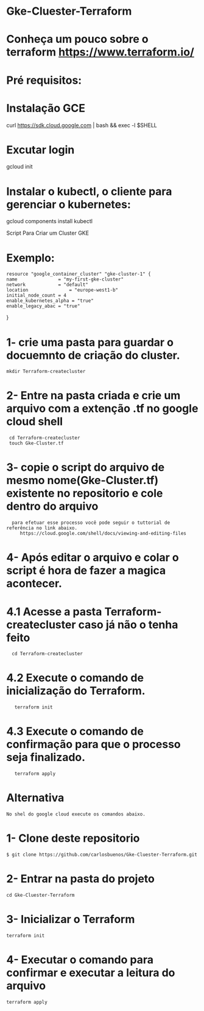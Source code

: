 # Gke-Cluester-Terraform
# Conheça um pouco sobre o terraform https://www.terraform.io/
# Pré requisitos:
 # Instalação GCE
  curl https://sdk.cloud.google.com | bash && exec -l $SHELL
 
 # Excutar login
  gcloud init
  
 # Instalar o kubectl, o cliente para gerenciar o kubernetes:
  gcloud components install kubectl

  
Script Para Criar um Cluster GKE
# Exemplo:

    resource "google_container_cluster" "gke-cluster-1" {
    name               = "my-first-gke-cluster"
    network            = "default"
    location               = "europe-west1-b"
    initial_node_count = 4
    enable_kubernetes_alpha = "true"
    enable_legacy_abac = "true"
  }
  
  # 1- crie uma pasta para guardar o docuemnto de criação do cluster.
    mkdir Terraform-createcluster
     
  # 2- Entre na pasta criada e crie um arquivo com a extenção .tf no google cloud shell
     cd Terraform-createcluster
     touch Gke-Cluster.tf
     
  # 3- copie o script do arquivo de mesmo nome(Gke-Cluster.tf) existente no repositorio e cole dentro do arquivo
      para efetuar esse processo você pode seguir o tuttorial de referência no link abaixo.
         https://cloud.google.com/shell/docs/viewing-and-editing-files
         
  # 4- Após editar o arquivo e colar o script é hora de fazer a magica acontecer.
  
   # 4.1 Acesse a pasta Terraform-createcluster caso já não o tenha feito
      cd Terraform-createcluster
      
   # 4.2 Execute o comando de inicialização do Terraform.
       terraform init
   
   # 4.3 Execute o comando de confirmação para que o processo seja finalizado.
       terraform apply
       
 # Alternativa
    No shel do google cloud execute os comandos abaixo.
  # 1- Clone deste repositorio
    $ git clone https://github.com/carlosbuenos/Gke-Cluester-Terraform.git   
  # 2- Entrar na pasta do projeto
    cd Gke-Cluester-Terraform
  # 3- Inicializar o Terraform
    terraform init
  # 4- Executar o comando para confirmar e executar a leitura do arquivo
    terraform apply
   
    
      
